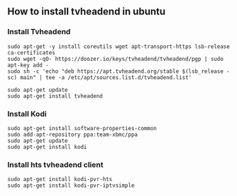 ## How to install tvheadend in ubuntu

### Install Tvheadend
```
sudo apt-get -y install coreutils wget apt-transport-https lsb-release ca-certificates
sudo wget -qO- https://doozer.io/keys/tvheadend/tvheadend/pgp | sudo apt-key add -
sudo sh -c 'echo "deb https://apt.tvheadend.org/stable $(lsb_release -sc) main" | tee -a /etc/apt/sources.list.d/tvheadend.list'

sudo apt-get update
sudo apt-get install tvheadend
```

### Install Kodi
```
sudo apt-get install software-properties-common
sudo add-apt-repository ppa:team-xbmc/ppa
sudo apt-get update
sudo apt-get install kodi
```

### Install hts tvheadend client
```
sudo apt-get install kodi-pvr-hts
sudo apt-get install kodi-pvr-iptvsimple
```


